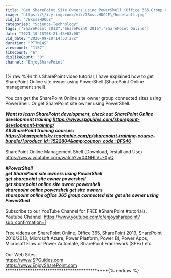 ```yaml
---
title: "Get SharePoint Site Owners using PowerShell (Office 365 Group Connected Site)"
image: "https:\/\/i.ytimg.com\/vi\/78xsszHDQCE\/hqdefault.jpg"
vid_id: "78xsszHDQCE"
categories: "Science-Technology"
tags: ["SharePoint 2013","SharePoint 2016","SharePoint Online"]
date: "2021-10-18T08:21:43+03:00"
vid_date: "2020-09-18T14:33:27Z"
duration: "PT7M14S"
viewcount: "1137"
likeCount: "6"
dislikeCount: "0"
channel: "EnjoySharePoint"
---
```

{% raw %}In this SharePoint video tutorial, I have explained how to get SharePoint Online site owner using PowerShell (SharePoint Online management shell).<br /><br />You can get the SharePoint Online site owner group connected sites using PowerShell. Or get SharePoint site owner using PowerShell.<br />*********************************************<br />Want to learn SharePoint development, check out SharePoint Online development training <a rel="nofollow" target="blank" href="https://www.spguides.com/sharepoint-development-training/">https://www.spguides.com/sharepoint-development-training/</a><br />All SharePoint training courses: <a rel="nofollow" target="blank" href="https://sharepointsky.teachable.com/p/sharepoint-training-course-bundle/?product_id=1522804&amp;coupon_code=BFS46">https://sharepointsky.teachable.com/p/sharepoint-training-course-bundle/?product_id=1522804&amp;coupon_code=BFS46</a><br />*********************************************<br />SharePoint Online Management Shell (Download, Install and Use) <a rel="nofollow" target="blank" href="https://www.youtube.com/watch?v=04NHLVU-XpQ">https://www.youtube.com/watch?v=04NHLVU-XpQ</a><br />*********************************************<br />#PowerShell<br />get SharePoint site owners using PowerShell<br />get sharepoint site owner powershell<br />get sharepoint online site owner powershell<br />sharepoint online powershell get site owners<br />sharepoint online office 365 group connected site get site owner using PowerShell<br />*********************************************<br />Subscribe to our YouTube Channel for FREE #SharePoint #tutorials.<br />Youtube Channel: <a rel="nofollow" target="blank" href="https://www.youtube.com/c/enjoysharepoint?sub_confirmation=1">https://www.youtube.com/c/enjoysharepoint?sub_confirmation=1</a><br /><br />Free videos on SharePoint Online, Office 365, SharePoint 2019, SharePoint 2016/2013, Microsoft Azure, Power Platform, Power BI, Power Apps, Microsoft Flow or Power Automate, SharePoint Framework (SPFx) etc.<br /><br />Our Web Sites:<br /><a rel="nofollow" target="blank" href="https://www.SPGuides.com">https://www.SPGuides.com</a><br /><a rel="nofollow" target="blank" href="https://www.EnjoySharePoint.com">https://www.EnjoySharePoint.com</a><br />*********************************************{% endraw %}
